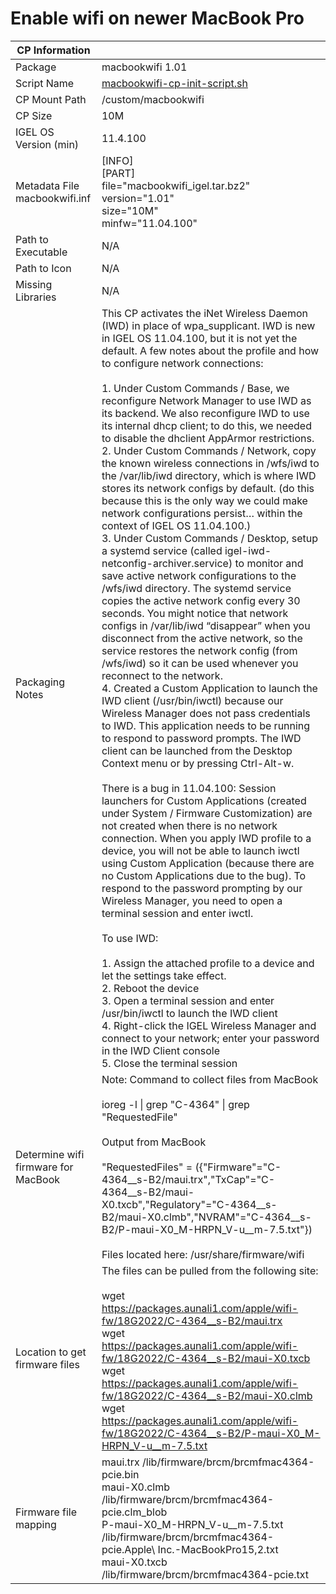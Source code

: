 # Enable wifi on newer MacBook Pro

|  CP Information |            |
|--------------------|------------|
| Package | macbookwifi 1.01 |
| Script Name | [macbookwifi-cp-init-script.sh](macbookwifi-cp-init-script.sh) |
| CP Mount Path | /custom/macbookwifi |
| CP Size | 10M |
| IGEL OS Version (min) | 11.4.100 |
| Metadata File <br /> macbookwifi.inf | [INFO] <br /> [PART] <br /> file="macbookwifi_igel.tar.bz2" <br /> version="1.01" <br /> size="10M" <br /> minfw="11.04.100" |
| Path to Executable | N/A |
| Path to Icon | N/A |
| Missing Libraries | N/A |
| Packaging Notes | This CP activates the iNet Wireless Daemon (IWD) in place of wpa_supplicant.  IWD is new in IGEL OS 11.04.100, but it is not yet the default.  A few notes about the profile and how to configure network connections: <br /> <br /> 1. Under Custom Commands / Base, we reconfigure Network Manager to use IWD as its backend.  We also reconfigure IWD to use its internal dhcp client; to do this, we needed to disable the dhclient AppArmor restrictions. <br /> 2. Under Custom Commands / Network, copy the known wireless connections in /wfs/iwd to the /var/lib/iwd directory, which is where IWD stores its network configs by default.  (do this because this is the only way we could make network configurations persist… within the context of IGEL OS 11.04.100.) <br /> 3. Under Custom Commands / Desktop, setup a systemd service (called igel-iwd-netconfig-archiver.service) to monitor and save active network configurations to the /wfs/iwd directory.  The systemd service copies the active network config every 30 seconds.  You might notice that network configs in /var/lib/iwd “disappear” when you disconnect from the active network, so the service restores the network config (from /wfs/iwd) so it can be used whenever you reconnect to the network. <br /> 4. Created a Custom Application to launch the IWD client (/usr/bin/iwctl) because our Wireless Manager does not pass credentials to IWD.  This application needs to be running to respond to password prompts.  The IWD client can be launched from the Desktop Context menu or by pressing Ctrl-Alt-w. <br /> <br /> There is a bug in 11.04.100:  Session launchers for Custom Applications (created under System / Firmware Customization) are not created when there is no network connection.  When you apply IWD profile to a device, you will not be able to launch iwctl using Custom Application (because there are no Custom Applications due to the bug).  To respond to the password prompting by our Wireless Manager, you need to open a terminal session and enter iwctl. <br /> <br /> To use IWD: <br /> <br /> 1.	Assign the attached profile to a device and let the settings take effect. <br /> 2.	Reboot the device <br /> 3.	Open a terminal session and enter /usr/bin/iwctl to launch the IWD client <br /> 4.	Right-click the IGEL Wireless Manager and connect to your network; enter your password in the IWD Client console <br /> 5.	Close the terminal session |
| Determine wifi firmware for MacBook | Note: Command to collect files from MacBook <br /> <br /> ioreg \-l \| grep "C-4364" \| grep "RequestedFile" <br /><br /> Output from MacBook <br /><br /> "RequestedFiles" = ({"Firmware"="C-4364__s-B2/maui.trx","TxCap"="C-4364__s-B2/maui-X0.txcb","Regulatory"="C-4364__s-B2/maui-X0.clmb","NVRAM"="C-4364__s-B2/P-maui-X0_M-HRPN_V-u__m-7.5.txt"}) <br /><br /> Files located here: /usr/share/firmware/wifi |
| Location to get firmware files | The files can be pulled from the following site: <br /><br /> wget https://packages.aunali1.com/apple/wifi-fw/18G2022/C-4364__s-B2/maui.trx <br /> wget https://packages.aunali1.com/apple/wifi-fw/18G2022/C-4364__s-B2/maui-X0.txcb <br /> wget https://packages.aunali1.com/apple/wifi-fw/18G2022/C-4364__s-B2/maui-X0.clmb <br /> wget https://packages.aunali1.com/apple/wifi-fw/18G2022/C-4364__s-B2/P-maui-X0_M-HRPN_V-u__m-7.5.txt
| Firmware file mapping | maui.trx /lib/firmware/brcm/brcmfmac4364-pcie.bin <br /> maui-X0.clmb /lib/firmware/brcm/brcmfmac4364-pcie.clm_blob <br /> P-maui-X0_M-HRPN_V-u__m-7.5.txt /lib/firmware/brcm/brcmfmac4364-pcie.Apple\ Inc.-MacBookPro15,2.txt <br /> maui-X0.txcb /lib/firmware/brcm/brcmfmac4364-pcie.txt |
